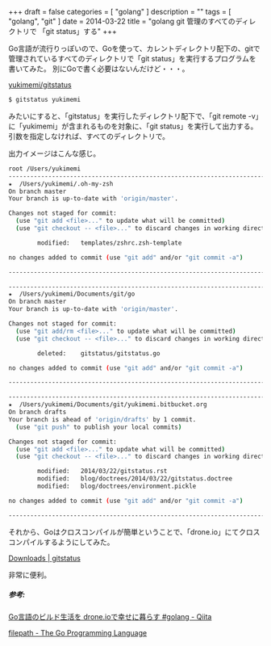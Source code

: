 +++
draft = false
categories = [ "golang" ]
description = ""
tags = [ "golang", "git" ]
date = 2014-03-22
title = "golang git 管理のすべてのディレクトリで 「git status」する"
+++

Go言語が流行りっぽいので、Goを使って、カレントディレクトリ配下の、gitで管理されているすべてのディレクトリで「git
status」を実行するプログラムを書いてみた。
別にGoで書く必要はないんだけど・・・。

[yukimemi/gitstatus](https://github.com/yukimemi/gitstatus)

```sh
$ gitstatus yukimemi
```

みたいにすると、「gitstatus」を実行したディレクトリ配下で、「git remote
-v」に「yukimemi」が含まれるものを対象に、「git
status」を実行して出力する。引数を指定しなければ、すべてのディレクトリで。

出力イメージはこんな感じ。

```sh
root /Users/yukimemi
--------------------------------------------------------------------------------
★  /Users/yukimemi/.oh-my-zsh
On branch master
Your branch is up-to-date with 'origin/master'.

Changes not staged for commit:
  (use "git add <file>..." to update what will be committed)
  (use "git checkout -- <file>..." to discard changes in working directory)

        modified:   templates/zshrc.zsh-template

no changes added to commit (use "git add" and/or "git commit -a")

--------------------------------------------------------------------------------

--------------------------------------------------------------------------------
★  /Users/yukimemi/Documents/git/go
On branch master
Your branch is up-to-date with 'origin/master'.

Changes not staged for commit:
  (use "git add/rm <file>..." to update what will be committed)
  (use "git checkout -- <file>..." to discard changes in working directory)

        deleted:    gitstatus/gitstatus.go

no changes added to commit (use "git add" and/or "git commit -a")

--------------------------------------------------------------------------------

--------------------------------------------------------------------------------
★  /Users/yukimemi/Documents/git/yukimemi.bitbucket.org
On branch drafts
Your branch is ahead of 'origin/drafts' by 1 commit.
  (use "git push" to publish your local commits)

Changes not staged for commit:
  (use "git add <file>..." to update what will be committed)
  (use "git checkout -- <file>..." to discard changes in working directory)

        modified:   2014/03/22/gitstatus.rst
        modified:   blog/doctrees/2014/03/22/gitstatus.doctree
        modified:   blog/doctrees/environment.pickle

no changes added to commit (use "git add" and/or "git commit -a")

--------------------------------------------------------------------------------
```

それから、Goはクロスコンパイルが簡単ということで、「drone.io」にてクロスコンパイルするようにしてみた。

[Downloads | gitstatus](https://drone.io/github.com/yukimemi/gitstatus/files)

非常に便利。

##### 参考:

[Go言語のビルド生活を drone.ioで幸せに暮らす \#golang - Qiita](http://qiita.com/atotto/items/b796c31c1755dbec13db)

[filepath - The Go Programming Language](http://golang.org/pkg/path/filepath/#Walk)

